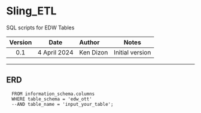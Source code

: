 # Sling_ETL


SQL scripts for EDW Tables

Version  | Date | Author | Notes |
:-------:|:----:|:-------|:-----:|
0.1 |4 April 2024| Ken Dizon | Initial version |
_________________________________________________________________________________

## ERD 
```SELECT table_name, column_name, data_type --COUNT(column_name)
  FROM information_schema.columns
  WHERE table_schema = 'edw_ott'
  --AND table_name = 'input_your_table';
```
